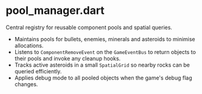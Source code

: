 # pool_manager.dart

Central registry for reusable component pools and spatial queries.

- Maintains pools for bullets, enemies, minerals and asteroids to minimise
  allocations.
- Listens to `ComponentRemoveEvent` on the `GameEventBus` to return objects to
  their pools and invoke any cleanup hooks.
- Tracks active asteroids in a small `SpatialGrid` so nearby rocks can be
  queried efficiently.
- Applies debug mode to all pooled objects when the game's debug flag changes.
